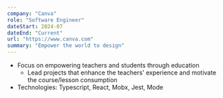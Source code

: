 ```yaml
---
company: "Canva"
role: "Software Engineer"
dateStart: 2024-07
dateEnd: "Current"
url: "https://www.canva.com"
summary: "Empower the world to design"
---
```

- Focus on empowering teachers and students through education
  - Lead projects that enhance the teachers' experience and motivate the course/lesson consumption
- Technologies: Typescript, React, Mobx, Jest, Mode
